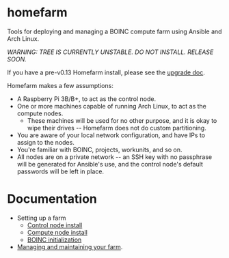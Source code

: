 # homefarm
Tools for deploying and managing a BOINC compute farm using Ansible
and Arch Linux.

_WARNING: TREE IS CURRENTLY UNSTABLE. DO NOT INSTALL. RELEASE SOON._

If you have a pre-v0.13 Homefarm install, please see the [upgrade
doc](https://github.com/firepear/homefarm/blob/master/docs/upgrade-to-0.13.0.md).

Homefarm makes a few assumptions:

* A Raspberry Pi 3B/B+, to act as the control node.
* One or more machines capable of running Arch Linux, to act as the
  compute nodes.
  * These machines will be used for no other purpose, and it is okay
    to wipe their drives -- Homefarm does not do custom partitioning.
* You are aware of your local network configuration, and have IPs to
  assign to the nodes.
* You're familiar with BOINC, projects, workunits, and so on.
* All nodes are on a private network -- an SSH key with no passphrase
  will be generated for Ansible's use, and the control node's default
  passwords will be left in place.

# Documentation

* Setting up a farm
    * [Control node install](https://github.com/firepear/homefarm/blob/master/docs/control_install.md)
    * [Compute node install](https://github.com/firepear/homefarm/blob/master/docs/compute_install.md)
    * [BOINC initialization](https://github.com/firepear/homefarm/blob/master/docs/boinc_setup.md)
* [Managing and maintaining your farm](https://github.com/firepear/homefarm/blob/master/docs/management_and_maintenance.md).

